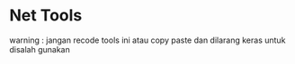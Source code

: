 # Net Tools

warning :
jangan recode tools ini atau copy paste
dan dilarang keras untuk disalah gunakan